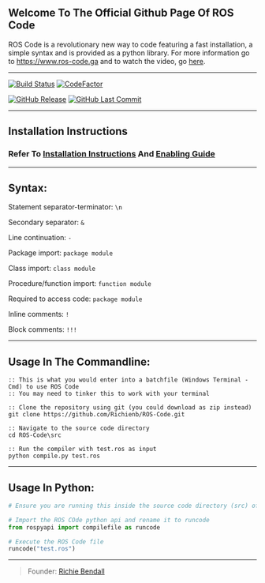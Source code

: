 ## Welcome To The Official Github Page Of ROS Code
ROS Code is a revolutionary new way to code featuring a fast installation, a simple syntax and is provided as a python library. For more information go to <https://www.ros-code.ga> and to watch the video, go [here](https://www.ros-code.ga/Watch).
___

[![Build Status](https://img.shields.io/travis/Richienb/ROS-Code.svg?style=for-the-badge)](https://travis-ci.org/Richienb/ROS-Code) [![CodeFactor](https://www.codefactor.io/repository/github/richienb/ros-code/badge?style=for-the-badge)](https://www.codefactor.io/repository/github/richienb/ros-code) 

[![GitHub Release](https://img.shields.io/github/release/Richienb/ROS-Code.svg?style=for-the-badge)](https://github.com/Richienb/ROS-Code/releases) [![GitHub Last Commit](https://img.shields.io/github/last-commit/Richienb/ROS-Code.svg?style=for-the-badge)](https://github.com/Richienb/ROS-Code/commits/master)

___

## Installation Instructions
### Refer To [Installation Instructions](https://github.com/Richienb/ROS-Code/wiki/Installation) And [Enabling Guide](https://github.com/Richienb/ROS-Code/wiki/Enable)

___

## Syntax:

Statement separator-terminator: `\n`

Secondary separator: `&`

Line continuation: `-`

Package import: `package module`

Class import: `class module`

Procedure/function import: `function module`

Required to access code: `package module`

Inline comments: `!`

Block comments: `!!!`

___

## Usage In The Commandline:

```batchfile
:: This is what you would enter into a batchfile (Windows Terminal - Cmd) to use ROS Code
:: You may need to tinker this to work with your terminal

:: Clone the repository using git (you could download as zip instead)
git clone https://github.com/Richienb/ROS-Code.git

:: Navigate to the source code directory
cd ROS-Code\src

:: Run the compiler with test.ros as input
python compile.py test.ros
```

___

## Usage In Python:

```python
# Ensure you are running this inside the source code directory (src) of the project

# Import the ROS COde python api and rename it to runcode
from rospyapi import compilefile as runcode

# Execute the ROS Code file
runcode("test.ros")
```

___

> Founder: [Richie Bendall](https://www.richie-bendall.ml)
